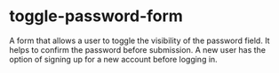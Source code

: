 # toggle-password-form
A form that allows a user to toggle the visibility of the password field. It helps to confirm the password before submission.
A new user has the option of signing up for a new account before logging in.

